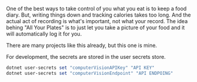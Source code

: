 One of the best ways to take control of you what you eat is to keep a food diary. But, writing things down and tracking calories takes too long. 
And the actual act of recording is what's important, not what your record. 
The idea behing "All Your Plates" is to just let you take a picture of your food and it will automatically log it for you.


There are many projects like this already, but this one is mine.  

For development, the secrets are stored in the user secrets store. 

```powershell
dotnet user-secrets set "computerVisionAPIKey" "API KEY"
dotnet user-secrets set "computerVisionEndpoint" "API ENDPOING"
```
